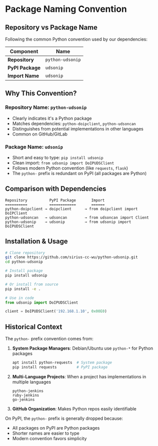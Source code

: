 # Package Naming Convention

## Repository vs Package Name

Following the common Python convention used by our dependencies:

| Component | Name |
|-----------|------|
| **Repository** | `python-udsonip` |
| **PyPI Package** | `udsonip` |
| **Import Name** | `udsonip` |

## Why This Convention?

### Repository Name: `python-udsonip`
- Clearly indicates it's a Python package
- Matches dependencies: `python-doipclient`, `python-udsoncan`
- Distinguishes from potential implementations in other languages
- Common on GitHub/GitLab

### Package Name: `udsonip`
- Short and easy to type: `pip install udsonip`
- Clean import: `from udsonip import DoIPUDSClient`
- Follows modern Python convention (like `requests`, `flask`)
- The `python-` prefix is redundant on PyPI (all packages are Python)

## Comparison with Dependencies

```
Repository          PyPI Package       Import
==========          ============       ======
python-doipclient → doipclient      → from doipclient import DoIPClient
python-udsoncan   → udsoncan        → from udsoncan import Client
python-udsonip    → udsonip         → from udsonip import DoIPUDSClient
```

## Installation & Usage

```bash
# Clone repository
git clone https://github.com/sirius-cc-wu/python-udsonip.git
cd python-udsonip

# Install package
pip install udsonip

# Or install from source
pip install -e .
```

```python
# Use in code
from udsonip import DoIPUDSClient

client = DoIPUDSClient('192.168.1.10', 0x00E0)
```

## Historical Context

The `python-` prefix convention comes from:

1. **System Package Managers**: Debian/Ubuntu use `python-*` for Python packages
   ```bash
   apt install python-requests  # System package
   pip install requests         # PyPI package
   ```

2. **Multi-Language Projects**: When a project has implementations in multiple languages
   ```
   python-jenkins
   ruby-jenkins
   go-jenkins
   ```

3. **GitHub Organization**: Makes Python repos easily identifiable

On PyPI, the `python-` prefix is generally dropped because:
- All packages on PyPI are Python packages
- Shorter names are easier to type
- Modern convention favors simplicity
